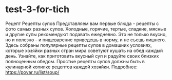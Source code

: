 # test-3-for-tich
Рецепт 
Рецепты супов Представляем вам первые блюда - 
рецепты с фото самых разных супов. Холодные, 
горячие, тертые, сладкие, мясные и другие супы рекомендуют подавать ежедневно. 
Это не только вкусно, но и полезно - и пищеварение приведешь в норму, и не съешь лишнего.
Здесь собраны популярные рецепты супов в домашних условиях, которые хозяйки разных стран мира советуют кушать на обед каждый день. 
Узнайте, как приготовить вкусный суп и радуйте своих близких полноценным обедом. Простые рецепты супов должны быть в кулинарной копилке рецептов каждой хозяйки.
Подробнее: https://povar.ru/list/soup/
